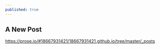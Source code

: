```yaml
---
published: true
---
```

## A New Post
https://prose.io/#18667931421/18667931421.github.io/tree/master/_posts
